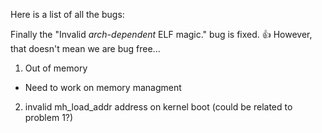 Here is a list of all the bugs:

Finally the "Invalid *arch-dependent* ELF magic." bug is fixed. :+1: However, that doesn't mean we are bug free...
1. Out of memory
  * Need to work on memory managment
2. invalid mh_load_addr address on kernel boot (could be related to problem 1?)
